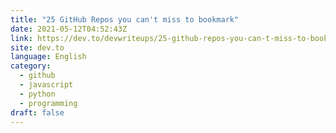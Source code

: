```yaml
---
title: "25 GitHub Repos you can't miss to bookmark"
date: 2021-05-12T04:52:43Z
link: https://dev.to/devwriteups/25-github-repos-you-can-t-miss-to-bookmark-1ek1?utm_medium=RSS&utm_source=news.12bit.vn
site: dev.to
language: English
category:
  - github
  - javascript
  - python
  - programming
draft: false
---
```

